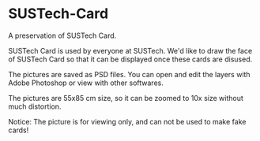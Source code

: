 # SUSTech-Card
A preservation of SUSTech Card.

SUSTech Card is used by everyone at SUSTech. We'd like to draw the face of SUSTech Card so that it can be displayed once these cards are disused.

The pictures are saved as PSD files. You can open and edit the layers with Adobe Photoshop or view with other softwares.

The pictures are 55x85 cm size, so it can be zoomed to 10x size without much distortion.

Notice: The picture is for viewing only, and can not be used to make fake cards!
